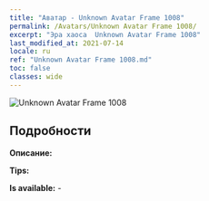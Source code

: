 ```yaml
---
title: "Аватар - Unknown Avatar Frame 1008"
permalink: /Avatars/Unknown Avatar Frame 1008/
excerpt: "Эра хаоса  Unknown Avatar Frame 1008"
last_modified_at: 2021-07-14
locale: ru
ref: "Unknown Avatar Frame 1008.md"
toc: false
classes: wide
---
```

 ![Unknown Avatar Frame 1008](/images/a/avatarFrame_8.png)

## Подробности

 **Описание:**  

 **Tips:**  

 **Is available:**  - 

